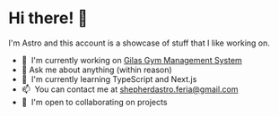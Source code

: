 Hi there! 👋
============================================

I'm Astro and this account is a showcase of stuff that I like working on.

* 🚀  I'm currently working on [Gilas Gym Management System](http://gilasgym.onrender.com/)
* 💬  Ask me about anything (within reason)
* 🧠  I'm currently learning TypeScript and Next.js
* 📫  You can contact me at [shepherdastro.feria@gmail.com](mailto:shepherdastro.feria@gmail.com)
* 🤝  I'm open to collaborating on projects

